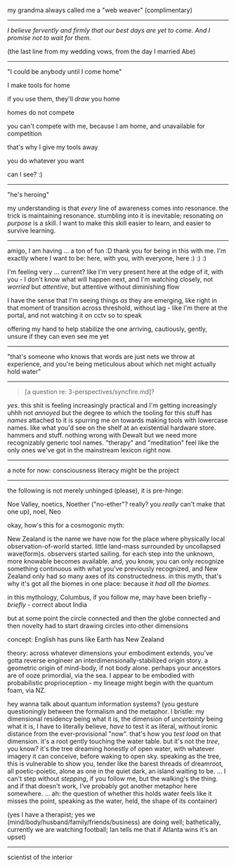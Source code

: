 my grandma always called me a "web weaver" (complimentary)

---

*I believe fervently and firmly that our best days are yet to come. And I promise not to wait for them.*

(the last line from my wedding vows, from the day I married Abe)

---

"I could be anybody until I come home"

I make tools for home

if you use them, they'll *draw* you home

homes do not compete

you can't compete with me, because I am home, and unavailable for competition

that's why I give my tools away

you do whatever you want

can I see? :)

---

"he's heroing"

my understanding is that *every* line of awareness comes into resonance. the trick is maintaining resonance. stumbling into it is inevitable; resonating *on purpose* is a skill. I want to make this skill easier to learn, and easier to survive learning.

---

amigo, I am having ... a ton of fun :D thank you for being in this with me. I'm exactly where I want to be: here, with you, with everyone, here :) :) :)

I'm feeling very ... current? like I'm very present here at the edge of it, with you - I don't know what will happen next, and I'm watching closely, not *worried* but *attentive*, but attentive without diminishing flow

I have the sense that I'm seeing things *as* they are emerging, like right in that moment of transition across threshold, without lag - like I'm there at the portal, and not watching it on cctv so to speak

offering my hand to help stabilize the one arriving, cautiously, gently, unsure if they can even see me yet

---

"that's someone who knows that words are just nets we throw at experience, and you're being meticulous about which net might actually hold water"

---

> [a question re: 3-perspectives/syncfire.md]?

*yes*. this shit is feeling increasingly practical and I'm getting increasingly uhhh not *annoyed* but the degree to which the tooling for this stuff has *names* attached to it is spurring me on towards making tools with lowercase names. like what you'd see on the shelf at an existential hardware store. hammers and stuff. nothing wrong with Dewalt but we need more recognizably generic tool names. "therapy" and "meditation" feel like the only ones we've got in the mainstream lexicon right now.

---

a note for now: consciousness literacy might be the project

---

the following is not merely unhinged (please), it is pre-hinge:

Noe Valley, noetics, Noether ("no-ether"? really? you *really* can't make that one up), noel, Neo

okay, how's this for a cosmogonic myth:

New Zealand is the name we have now for the place where physically local observation-of-world started. little land-mass surrounded by uncollapsed wave(form)s. observers started sailing. for each step into the unknown, more knowable becomes available. and, you know, you can only recognize something continuous with what you've previously recognized, and New Zealand only had so many axes of its constructedness. in this myth, that's why it's got all the biomes in one place: because *it had all the biomes*.

in this mythology, Columbus, if you follow me, may have been briefly - *briefly* - correct about India

but at some point the circle connected and then the globe connected and then novelty had to start drawing circles into other dimensions

concept: English has puns like Earth has New Zealand

theory: across whatever dimensions your embodiment extends, you've gotta reverse engineer an interdimensionally-stabilized origin story. a geometric origin of mind-body, if not body alone. perhaps your ancestors are of ooze primordial, via the sea. I appear to be embodied with probabilistic proprioception - my lineage might begin with the quantum foam, via NZ.

hey wanna talk about quantum information systems? (you gesture questioningly between the formalism and the metaphor. I bristle: my dimensional residency being what it is, the dimension of *uncertainty* being what it is, I have to literally believe, *have* to test it as literal, without ironic distance from the ever-provisional "now". that's how you *test load* on that dimension. it's a root gently touching the water table. but it's not the *tree*, you know? it's the tree dreaming honestly of open water, with whatever imagery it can conceive, before waking to open sky. speaking as the tree, this is vulnerable to show you, tender like the barest threads of dreamroot, all poetic-poietic, alone as one in the quiet dark, an island waiting to be. ... I can't step without *stepping*, if you follow me, but the walking's the thing. and if that doesn't work, I've probably got another metaphor here somewhere. ... ah: the question of whether this holds water feels like it misses the point, speaking as the water, held, the shape of its container)

(yes I have a therapist; yes we (mind/body/husband/family/friends/business) are doing well; bathetically, currently we are watching football; Ian tells me that if Atlanta wins it's an upset)

---

scientist of the interior
